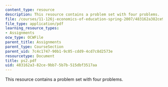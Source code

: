 ```yaml
---
content_type: resource
description: This resource contains a problem set with four problems.
file: /courses/11-126j-economics-of-education-spring-2007/483162a382ce9bb75b7b515dbf3517aa_ps2.pdf
file_type: application/pdf
learning_resource_types:
- Assignments
ocw_type: OCWFile
parent_title: Assignments
parent_type: CourseSection
parent_uid: 7c4c1747-90b1-9c05-cdd9-4cd7c8d2573e
resourcetype: Document
title: ps2.pdf
uid: 483162a3-82ce-9bb7-5b7b-515dbf3517aa
---
```

This resource contains a problem set with four problems.

